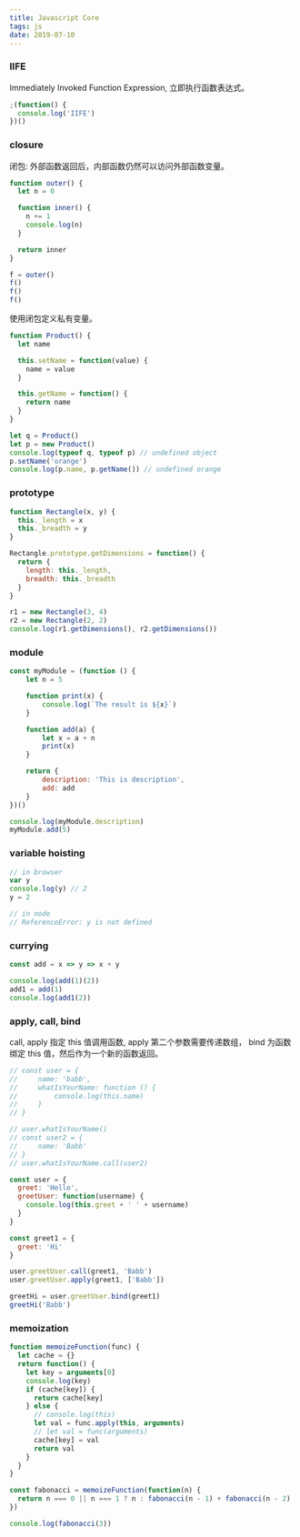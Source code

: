 ```yaml
---
title: Javascript Core
tags: js
date: 2019-07-10
---
```


### IIFE

Immediately Invoked Function Expression, 立即执行函数表达式。

```js
;(function() {
  console.log('IIFE')
})()
```

### closure

闭包: 外部函数返回后，内部函数仍然可以访问外部函数变量。

```js
function outer() {
  let n = 0

  function inner() {
    n += 1
    console.log(n)
  }

  return inner
}

f = outer()
f()
f()
f()
```

使用闭包定义私有变量。

```js
function Product() {
  let name

  this.setName = function(value) {
    name = value
  }

  this.getName = function() {
    return name
  }
}

let q = Product()
let p = new Product()
console.log(typeof q, typeof p) // undefined object
p.setName('orange')
console.log(p.name, p.getName()) // undefined orange
```

### prototype

```js
function Rectangle(x, y) {
  this._length = x
  this._breadth = y
}

Rectangle.prototype.getDimensions = function() {
  return {
    length: this._length,
    breadth: this._breadth
  }
}

r1 = new Rectangle(3, 4)
r2 = new Rectangle(2, 2)
console.log(r1.getDimensions(), r2.getDimensions())
```

### module

```javascript
const myModule = (function () {
    let n = 5

    function print(x) {
        console.log(`The result is ${x}`)
    }

    function add(a) {
        let x = a + n
        print(x)
    }

    return {
        description: 'This is description',
        add: add
    }
})()

console.log(myModule.description)
myModule.add(5)
```

### variable hoisting

```js
// in browser
var y
console.log(y) // 2
y = 2

// in node
// ReferenceError: y is not defined
```

### currying

```js
const add = x => y => x + y

console.log(add(1)(2))
add1 = add(1)
console.log(add1(2))
```

### apply, call, bind

call, apply 指定 this 值调用函数, apply 第二个参数需要传递数组， bind 为函数绑定 this 值，然后作为一个新的函数返回。

```js
// const user = {
//     name: 'babb',
//     whatIsYourName: function () {
//         console.log(this.name)
//     }
// }

// user.whatIsYourName()
// const user2 = {
//     name: 'Babb'
// }
// user.whatIsYourName.call(user2)

const user = {
  greet: 'Hello',
  greetUser: function(username) {
    console.log(this.greet + ' ' + username)
  }
}

const greet1 = {
  greet: 'Hi'
}

user.greetUser.call(greet1, 'Babb')
user.greetUser.apply(greet1, ['Babb'])

greetHi = user.greetUser.bind(greet1)
greetHi('Babb')
```

### memoization

```js
function memoizeFunction(func) {
  let cache = {}
  return function() {
    let key = arguments[0]
    console.log(key)
    if (cache[key]) {
      return cache[key]
    } else {
      // console.log(this)
      let val = func.apply(this, arguments)
      // let val = func(arguments)
      cache[key] = val
      return val
    }
  }
}

const fabonacci = memoizeFunction(function(n) {
  return n === 0 || n === 1 ? n : fabonacci(n - 1) + fabonacci(n - 2)
})

console.log(fabonacci(3))
```
